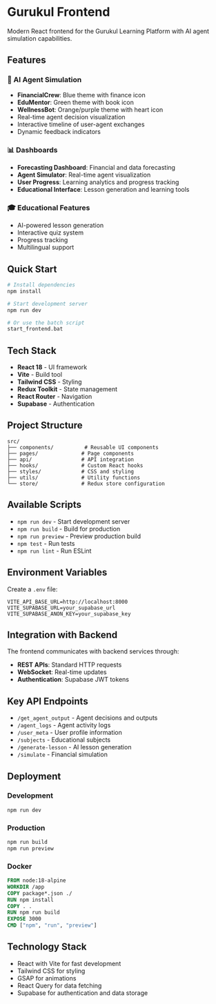# Gurukul Frontend

Modern React frontend for the Gurukul Learning Platform with AI agent simulation capabilities.

## Features

### 🤖 AI Agent Simulation
- **FinancialCrew**: Blue theme with finance icon
- **EduMentor**: Green theme with book icon
- **WellnessBot**: Orange/purple theme with heart icon
- Real-time agent decision visualization
- Interactive timeline of user-agent exchanges
- Dynamic feedback indicators

### 📊 Dashboards
- **Forecasting Dashboard**: Financial and data forecasting
- **Agent Simulator**: Real-time agent visualization
- **User Progress**: Learning analytics and progress tracking
- **Educational Interface**: Lesson generation and learning tools

### 🎓 Educational Features
- AI-powered lesson generation
- Interactive quiz system
- Progress tracking
- Multilingual support

## Quick Start

```bash
# Install dependencies
npm install

# Start development server
npm run dev

# Or use the batch script
start_frontend.bat
```

## Tech Stack

- **React 18** - UI framework
- **Vite** - Build tool
- **Tailwind CSS** - Styling
- **Redux Toolkit** - State management
- **React Router** - Navigation
- **Supabase** - Authentication

## Project Structure

```
src/
├── components/          # Reusable UI components
├── pages/              # Page components
├── api/                # API integration
├── hooks/              # Custom React hooks
├── styles/             # CSS and styling
├── utils/              # Utility functions
└── store/              # Redux store configuration
```

## Available Scripts

- `npm run dev` - Start development server
- `npm run build` - Build for production
- `npm run preview` - Preview production build
- `npm test` - Run tests
- `npm run lint` - Run ESLint

## Environment Variables

Create a `.env` file:

```env
VITE_API_BASE_URL=http://localhost:8000
VITE_SUPABASE_URL=your_supabase_url
VITE_SUPABASE_ANON_KEY=your_supabase_key
```

## Integration with Backend

The frontend communicates with backend services through:

- **REST APIs**: Standard HTTP requests
- **WebSocket**: Real-time updates
- **Authentication**: Supabase JWT tokens

## Key API Endpoints

- `/get_agent_output` - Agent decisions and outputs
- `/agent_logs` - Agent activity logs
- `/user_meta` - User profile information
- `/subjects` - Educational subjects
- `/generate-lesson` - AI lesson generation
- `/simulate` - Financial simulation

## Deployment

### Development
```bash
npm run dev
```

### Production
```bash
npm run build
npm run preview
```

### Docker
```dockerfile
FROM node:18-alpine
WORKDIR /app
COPY package*.json ./
RUN npm install
COPY . .
RUN npm run build
EXPOSE 3000
CMD ["npm", "run", "preview"]
```

## Technology Stack

- React with Vite for fast development
- Tailwind CSS for styling
- GSAP for animations
- React Query for data fetching
- Supabase for authentication and data storage
